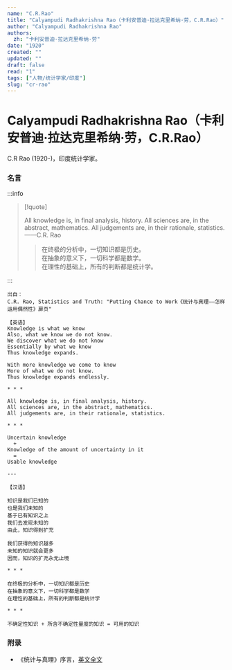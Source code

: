 ```yaml
---
name: "C.R.Rao"
title: "Calyampudi Radhakrishna Rao（卡利安普迪·拉达克里希纳·劳，C.R.Rao）"
author: "Calyampudi Radhakrishna Rao"
authors:
  zh: "卡利安普迪·拉达克里希纳·劳"
date: "1920"
created: ""
updated: ""
draft: false
read: "1"
tags: ["人物/统计学家/印度"]
slug: "cr-rao"
---
```


# Calyampudi Radhakrishna Rao（卡利安普迪·拉达克里希纳·劳，C.R.Rao）

C.R Rao (1920-)，印度统计学家。

### 名言

:::info

> [!quote]
>
> All knowledge is, in final analysis, history.
> All sciences are, in the abstract, mathematics.
> All judgements are, in their rationale, statistics.
> ——C.R. Rao
>
> > 在终极的分析中，一切知识都是历史。  
> > 在抽象的意义下，一切科学都是数学。  
> > 在理性的基础上，所有的判断都是统计学。  

:::

```
出自：
C.R. Rao, Statistics and Truth: "Putting Chance to Work《统计与真理——怎样运用偶然性》扉页"

【英语】
Knowledge is what we know
Also, what we know we do not know.
We discover what we do not know
Essentially by what we know
Thus knowledge expands.

With more knowledge we come to know
More of what we do not know.
Thus knowledge expands endlessly.

* * *

All knowledge is, in final analysis, history.
All sciences are, in the abstract, mathematics.
All judgements are, in their rationale, statistics.

* * *

Uncertain knowledge
  +
Knowledge of the amount of uncertainty in it
  =
Usable knowledge

---

【汉语】

知识是我们已知的
也是我们未知的
基于已有知识之上
我们去发现未知的
由此，知识得到扩充

我们获得的知识越多
未知的知识就会更多
因而，知识的扩充永无止境

* * *

在终极的分析中，一切知识都是历史
在抽象的意义下，一切科学都是数学
在理性的基础上，所有的判断都是统计学

* * *

不确定性知识 + 所含不确定性量度的知识 = 可用的知识
```

### 附录

- 《统计与真理》序言，[英文全文](../post/rao-1987.md)
